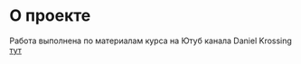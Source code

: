 # О проекте

Работа выполнена по материалам курса на Ютуб канала Daniel Krossing [тут](https://www.youtube.com/playlist?list=PL0eyrZgxdwhwwQQZA79OzYwl5ewA7HQih)
